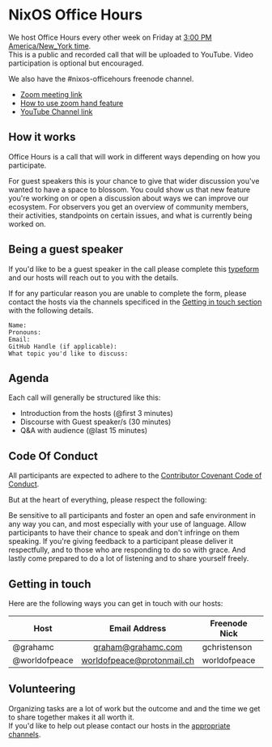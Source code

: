 # NixOS Office Hours
We host Office Hours every other week on Friday at [3:00 PM America/New_York time](https://www.thetimezoneconverter.com/?t=15:00&tz=ET%20(Eastern%20Time)). <br>
This is a public and recorded call that will be uploaded to YouTube.
Video participation is optional but encouraged.

We also have the #nixos-officehours freenode channel.

* [Zoom meeting link](https://zoom.us/j/120295959)
* [How to use zoom hand feature](https://support.zoom.us/hc/en-us/articles/205566129-Raise-Hand-In-Webinar)
* [YouTube Channel link](https://www.youtube.com/channel/UC3vIimi9q4AT8EgxYp_dWIw)

## How it works
Office Hours is a call that will work in different ways depending on how you participate.

For guest speakers this is your chance to give that wider discussion you've wanted to have a space to blossom.
You could show us that new feature you're working on or open a discussion about ways we can improve our ecosystem.
For observers you get an overview of community members, their activities, standpoints on certain issues, and what is currently being worked on.

## Being a guest speaker
If you'd like to be a guest speaker in the call please complete this [typeform](https://worldofpeace767164.typeform.com/to/VXVMro) and our hosts will reach out to you with the details.

If for any particular reason you are unable to complete the form, please contact the hosts via the channels specificed in the [Getting in touch section](#getting-in-touch) with the following details.

```
Name:
Pronouns:
Email:
GitHub Handle (if applicable):
What topic you'd like to discuss:
```

## Agenda
Each call will generally be structured like this:

- Introduction from the hosts (@first 3 minutes)
- Discourse with Guest speaker/s (30 minutes)
- Q&A with audience (@last 15 minutes)

## Code Of Conduct
All participants are expected to adhere to the [Contributor Covenant Code of Conduct](https://www.contributor-covenant.org/version/1/4/code-of-conduct).

But at the heart of everything, please respect the following:

Be sensitive to all participants and foster an open and safe environment in any way you can, and
most especially with your use of language. Allow participants to have their chance to speak and
don't infringe on them speaking. If you're giving feedback to a participant please deliver it
respectfully, and to those who are responding to do so with grace. And lastly come prepared
to do a lot of listening and to share yourself freely.

## Getting in touch

Here are the following ways you can get in touch with our hosts:

| Host          |       Email Address       | Freenode Nick | Matrix ID (bridges with Freenode) |
| ------------- | :-----------------------: | ------------- | --------------------------------- |
| @grahamc      |    graham@grahamc.com     | gchristenson  | N/A                               |
| @worldofpeace | worldofpeace@protonmail.ch | worldofpeace  | @worldofpeace:matrix.org          |

## Volunteering

Organizing tasks are a lot of work but the outcome and
and the time we get to share together makes it all worth it. <br>
If you'd like to help out please contact our hosts in the [appropriate channels](#getting-in-touch).
